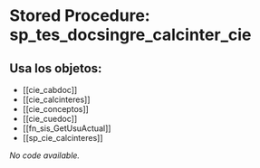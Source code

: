 # Stored Procedure: sp_tes_docsingre_calcinter_cie

## Usa los objetos:
- [[cie_cabdoc]]
- [[cie_calcinteres]]
- [[cie_conceptos]]
- [[cie_cuedoc]]
- [[fn_sis_GetUsuActual]]
- [[sp_cie_calcinteres]]

*No code available.*
